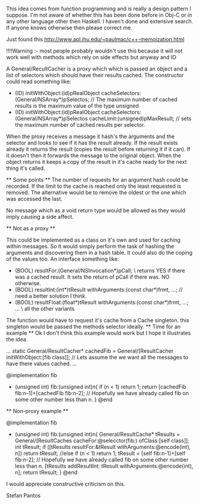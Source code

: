 

This idea comes from function programming and is really a design pattern I suppose. I'm not aware of whether this has been done before in Obj-C or in any other language other then Haskell. I haven't done and extensive search. If anyone knows otherwise then please correct me.

Just found this http://www.apl.jhu.edu/~paulmac/c++-memoization.html

!!!!Warning :- most people probably wouldn't use this because it will not work well with methods which rely on side effects but anyway and IO

A General/RecultCacher is a proxy which which is passed an object and a list of selectors which should have their results cached. The constructor could read something like:
    
- (ID) initWithObject:(id)pRealObject cacheSelectors:(General/NSArray*)pSelectos;   // The maximum number of cached results is the maximum value of the type unsigned
- (ID) initWithObject:(id)pRealObject cacheSelectors:(General/NSArray*)pSelectos cacheLimit:(unsigned)pMaxResult; // sets the maximum number of cached results per selector.


When the proxy receives a message it hash's the arguments and the selector and looks to see if it has the result already. If the result exists already it returns the result (copies the result before returning it if it can). If it doesn't then it forwards the message to the original object. When the object returns it keeps a copy of the result in it's cache ready for the next thing it's called.

**
Some points
**
The number of requests for an argument hash could be recorded. If the limit to the cache is reached only the least requested is removed. The alternative would be to remove the oldest or the one which was accessed the last.

No message which as a void return type would be allowed as they would imply causing a side affect.

**
Not as a proxy
**

This could be implemented as a class on it's own and used for caching within messages. So it would simply perform the task of hashing the arguments and discovering them in a hash table. It could also do the coping of the values too. An interface something like:
    
- (BOOL) resultFor:(General/NSInvocation*)pCall;  \\ returns YES if there was a cached result. It sets the return of pCall if there was. NO otherwise.
- (BOOL) resultInt:(int*)tResult withArguments:(const char*)frmt, ...;   // need a better solution I think.
- (BOOL) resultFloat:(float*)tResult withArguments:(const char*)frmt, ...;
... \\ all the other variants


The function would have to request it's cache from a Cache singleton. this singleton would be passed the methods selector ideally.
**
Time for an example
**
Ok I don't think this example would work but I hope it illustrates the idea.
    
...
static General/ResultCacher* cachedFib = General/[ResultCacher initWithObject:[fib class]];   // Lets assume the we want all the messages to have there values cached.
...

@implementation fib
+ (unsigned int) fib:(unsigned int)n{
    if (n < 1)
       return 1;
    return [cachedFib fib:n-1]+[cachedFib fib:n-2];   // Hopefully we have already called fib on some other number less than n.
}
@end


**
Non-proxy example
**

    

@implementation fib
+ (unsigned int) fib:(unsigned int)n{
    General/ResultCache* tResults = General/[ResultCaches cacheFor:@selecctor(fib:) ofClass:[self class]];
    int tResult;
    if ([tResults resultFor:&tResult withArguments:@encode(int), n])
       return tResult;
//else
    if (n < 1)
       return 1;
    tResult = [self fib:n-1]+[self fib:n-2];   // Hopefully we have already called fib on some other number less than n.
    [tResults addResultInt: tResult withArguments:@encode(int), n];
    return tResult;
}
@end


I would appreciate constructive criticism on this.

Stefan Pantos